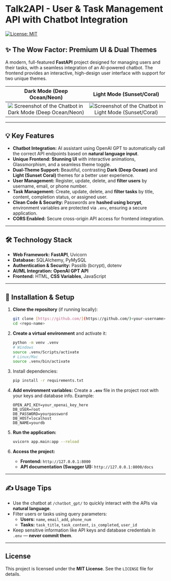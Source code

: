 # Talk2API - User & Task Management API with Chatbot Integration

[![License: MIT](https://img.shields.io/badge/License-MIT-yellow.svg)](LICENSE)

## ✨ The Wow Factor: Premium UI & Dual Themes

A modern, full-featured **FastAPI** project designed for managing users and their tasks, with a seamless integration of an AI-powered chatbot. The frontend provides an interactive, high-design user interface with support for two unique themes.

| Dark Mode (Deep Ocean/Neon) | Light Mode (Sunset/Coral) |
| :---: | :---: |
| ![Screenshot of the Chatbot in Dark Mode (Deep Ocean/Neon)](./path/to/dark_theme_screenshot.png) | ![Screenshot of the Chatbot in Light Mode (Sunset/Coral)](./path/to/light_theme_screenshot.png) |

---

## 💡 Key Features

* **Chatbot Integration:** AI assistant using OpenAI GPT to automatically call the correct API endpoints based on **natural language input**.
* **Unique Frontend:** **Stunning UI** with interactive animations, Glassmorphism, and a seamless theme toggle.
* **Dual-Theme Support:** Beautiful, contrasting **Dark (Deep Ocean)** and **Light (Sunset Coral)** themes for a better user experience.
* **User Management:** Register, update, delete, and **filter users** by username, email, or phone number.
* **Task Management:** Create, update, delete, and **filter tasks** by title, content, completion status, or assigned user.
* **Clean Code & Security:** Passwords are **hashed using bcrypt**, environment variables are protected via `.env`, ensuring a secure application.
* **CORS Enabled:** Secure cross-origin API access for frontend integration.

---

## 🛠️ Technology Stack

* **Web Framework:** **FastAPI**, Uvicorn
* **Database:** SQLAlchemy, PyMySQL
* **Authentication & Security:** Passlib (bcrypt), dotenv
* **AI/ML Integration:** **OpenAI GPT API**
* **Frontend:** HTML, **CSS Variables**, JavaScript

---

## 🚀 Installation & Setup

1.  **Clone the repository** (if running locally):
    ```bash
    git clone [https://github.com/](https://github.com/)<your-username>/<repo-name>.git
    cd <repo-name>
    ```

2.  **Create a virtual environment** and activate it:
    ```bash
    python -m venv .venv
    # Windows
    source .venv/Scripts/activate
    # Linux/Mac
    source .venv/bin/activate
    ```

3.  Install dependencies:
    ```bash
    pip install -r requirements.txt
    ```

4.  **Add environment variables:**
    Create a **`.env`** file in the project root with your keys and database info. Example:

    ```
    OPEN_API_KEY=your_openai_key_here
    DB_USER=root
    DB_PASSWORD=yourpassword
    DB_HOST=localhost
    DB_NAME=yourdb
    ```

5.  **Run the application:**
    ```bash
    uvicorn app.main:app --reload
    ```
6.  **Access the project:**
    * **Frontend:** `http://127.0.0.1:8000`
    * **API documentation (Swagger UI):** `http://127.0.0.1:8000/docs`

---

## ✍️ Usage Tips

* Use the chatbot at `/chatbot_gpt/` to quickly interact with the APIs via **natural language**.
* Filter users or tasks using query parameters:
    * **Users:** `name`, `email_add`, `phone_num`
    * **Tasks:** `task_title`, `task_content`, `is_completed`, `user_id`
* Keep sensitive information like API keys and database credentials in `.env` — **never commit them**.

---

## License

This project is licensed under the **MIT License**. See the `LICENSE` file for details.
